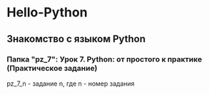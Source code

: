 # Hello-Python
## Знакомство с языком Python

### Папка "pz_7": Урок 7. Python: от простого к практике (Практическое задание)

pz_7_n - задание n, где n - номер задания
